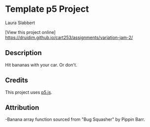 # Template p5 Project

Laura Slabbert

[View this project online] https://druidim.github.io/cart253/assignments/variation-jam-2/

## Description

Hit bananas with your car. Or don't.

## Credits

This project uses [p5.js](https://p5js.org).

## Attribution

-Banana array function sourced from "Bug Squasher" by Pippin Barr.

